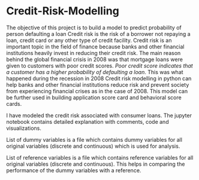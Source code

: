 # Credit-Risk-Modelling
The objective of this project is to build a model to predict probability of person defaulting a loan
Credit risk is the risk of a borrower not repaying a loan, credit card or any other type of credit facility. Credit risk is an important topic in the field of finance because banks and other financial institutions heavily invest in reducing their credit risk. 
The main reason behind the global financial crisis in 2008 was that mortgage loans were given to customers with poor credit scores. *Poor credit score indicates that a customer has a higher probability of defaulting a loan*. This was what happened during the recession in 2008
Credit risk modelling in python can help banks and other financial institutions reduce risk and prevent society from experiencing financial crises as in the case of 2008.
This model can be further used in building application score card and behavioral score cards.

I have modeled the credit risk associated with consumer loans. The jupyter notebook contains detailed explanation with comments, code and visualizations.

List of dummy variables is a file which contains dummy variables for all original variables (discrete and continuous) which is used for analysis.

List of reference variables is a file which contains reference variables for all original variables (discrete and continuous). This helps in comparing the performance of the dummy variables with a reference.
